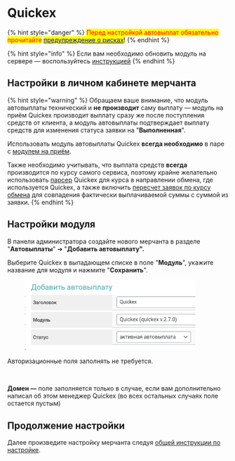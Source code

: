# Quickex

{% hint style="danger" %}
<mark style="color:red;">Перед настройкой автовыплат обязательно прочитайте</mark> [<mark style="color:blue;">предупреждение о рисках</mark>](https://premiumexchanger.com/wiki/preduprezhdenie-auto/)<mark style="color:blue;">!</mark>
{% endhint %}

{% hint style="info" %}
Если вам необходимо обновить модуль на сервере — воспользуйтесь [инструкцией](https://premium.gitbook.io/rukovodstvo-polzovatelya/osnovnye-nastroiki/faq/kak-obnovit-faily-na-servere#moduli-avtovyplat)
{% endhint %}

## Настройки в личном кабинете мерчанта <a href="#nastroiki-v-lichnom-kabinete-merchanta" id="nastroiki-v-lichnom-kabinete-merchanta"></a>

{% hint style="warning" %}
Обращаем ваше внимание, что модуль автовыплаты технический и **не производит** саму выплату — модуль на приём Quickex производит выплату сразу же после поступления средств от клиента, а модуль автовыплаты подтверждает выплату средств для изменения статуса заявки на "**Выполненная**".&#x20;

Использовать модуль автовыплаты Quickex **всегда необходимо** в паре с [модулем на приём](https://premium.gitbook.io/main/osnovnye-nastroiki/merchanty-i-avtovyplaty/merchanty/quickex).

Также необходимо учитывать, что выплата средств **всегда** производится по курсу самого сервиса, поэтому крайне желательно использовать [парсер](https://premium.gitbook.io/main/osnovnye-nastroiki/valyuty-i-napravleniya-obmena/kursy-valyut/parser-kursov-valyut-parsery-2.0) Quickex для курса в направлении обмена, где используется Quickex, а также включить [пересчет заявок по курсу обмена](https://premium.gitbook.io/main/osnovnye-nastroiki/valyuty-i-napravleniya-obmena/sozdanie-novogo-napravleniya#pereschet-po-kursu-obmena) для совпадения фактически выплачиваемой суммы с суммой из заявки.
{% endhint %}

## Настройки модуля <a href="#nastroiki-modulya" id="nastroiki-modulya"></a>

В панели администратора создайте нового мерчанта в разделе "**Автовыплаты**" ➔ "**Добавить автовыплату".**

Выберите Quickex в выпадающем списке в поле "**Модуль**", укажите название для модуля и нажмите "**Сохранить**".

<figure><img src="../../../.gitbook/assets/image (29).png" alt="" width="389"><figcaption></figcaption></figure>

Авторизационные поля заполнять не требуется.

<figure><img src="https://premium.gitbook.io/~gitbook/image?url=https%3A%2F%2F2574066779-files.gitbook.io%2F%7E%2Ffiles%2Fv0%2Fb%2Fgitbook-x-prod.appspot.com%2Fo%2Fspaces%252Fm9kqZXsNykrN6VyxxXBO%252Fuploads%252Fhcpgo0esYP63gs8hEYlt%252Fimage.png%3Falt%3Dmedia%26token%3D601c0074-951c-408a-b11c-7856129e1e3d&#x26;width=768&#x26;dpr=4&#x26;quality=100&#x26;sign=1fde9588&#x26;sv=2" alt="" width="563"><figcaption></figcaption></figure>

**Домен —** поле заполняется только в случае, если вам дополнительно написал об этом менеджер Quickex (во всех остальных случаях поле остается пустым)

## Продолжение настройки

Далее произведите настройку мерчанта следуя [общей инструкции по настройке](https://premium.gitbook.io/rukovodstvo-polzovatelya/osnovnye-nastroiki/merchanty-i-avtovyplaty/avtovyplaty/obshie-nastroiki-merchantov-avtovyplat).
